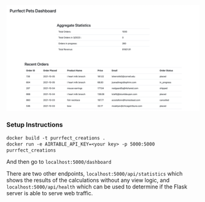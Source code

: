 


![](screenshot.png)

### Setup Instructions
```shell
docker build -t purrfect_creations .
docker run -e AIRTABLE_API_KEY=<your key> -p 5000:5000 purrfect_creations
```

And then go to `localhost:5000/dashboard`

There are two other endpoints, `localhost:5000/api/statistics` which shows the 
results of the calculations without any view logic, and `localhost:5000/api/health`
which can be used to determine if the Flask server is able to serve web traffic.

